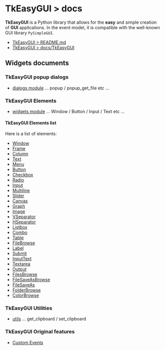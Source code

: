 # TkEasyGUI > docs

**TkEasyGUI** is a Python library that allows for the **easy** and simple creation of **GUI** applications.
In the event model, it is compatible with the well-known GUI library `PySimpleGUI`.

- [TkEasyGUI > README.md](https://github.com/kujirahand/tkeasygui-python/blob/main/README.md)
- [TkEasyGUI > docs/TkEasyGUI](https://github.com/kujirahand/tkeasygui-python/blob/main/docs/TkEasyGUI/index.md)

## Widgets documents

### TkEasyGUI popup dialogs

- [dialogs module](/docs/TkEasyGUI/dialogs-py.md) ... popup / popup_get_file etc ...

### TkEasyGUI Elements

- [widgets module](/docs/TkEasyGUI/widgets-py.md) ... Window / Button / Input / Text etc ...

#### TkEasyGUI Elements list

Here is a list of elements:

- [Window](/docs/TkEasyGUI/widgets-py.md#Window)
- [Frame](https://github.com/kujirahand/tkeasygui-python/blob/main/docs/TkEasyGUI/widgets-py.md#frame)
- [Column](https://github.com/kujirahand/tkeasygui-python/blob/main/docs/TkEasyGUI/widgets-py.md#column)
- [Text](https://github.com/kujirahand/tkeasygui-python/blob/main/docs/TkEasyGUI/widgets-py.md#text)
- [Menu](https://github.com/kujirahand/tkeasygui-python/blob/main/docs/TkEasyGUI/widgets-py.md#menu)
- [Button](https://github.com/kujirahand/tkeasygui-python/blob/main/docs/TkEasyGUI/widgets-py.md#button)
- [Checkbox](https://github.com/kujirahand/tkeasygui-python/blob/main/docs/TkEasyGUI/widgets-py.md#checkbox)
- [Radio](https://github.com/kujirahand/tkeasygui-python/blob/main/docs/TkEasyGUI/widgets-py.md#radio)
- [Input](https://github.com/kujirahand/tkeasygui-python/blob/main/docs/TkEasyGUI/widgets-py.md#input)
- [Multiline](https://github.com/kujirahand/tkeasygui-python/blob/main/docs/TkEasyGUI/widgets-py.md#multiline)
- [Slider](https://github.com/kujirahand/tkeasygui-python/blob/main/docs/TkEasyGUI/widgets-py.md#slider)
- [Canvas](https://github.com/kujirahand/tkeasygui-python/blob/main/docs/TkEasyGUI/widgets-py.md#canvas)
- [Graph](https://github.com/kujirahand/tkeasygui-python/blob/main/docs/TkEasyGUI/widgets-py.md#graph)
- [Image](https://github.com/kujirahand/tkeasygui-python/blob/main/docs/TkEasyGUI/widgets-py.md#image)
- [VSeparator](https://github.com/kujirahand/tkeasygui-python/blob/main/docs/TkEasyGUI/widgets-py.md#vseparator)
- [HSeparator](https://github.com/kujirahand/tkeasygui-python/blob/main/docs/TkEasyGUI/widgets-py.md#hseparator)
- [Listbox](https://github.com/kujirahand/tkeasygui-python/blob/main/docs/TkEasyGUI/widgets-py.md#listbox)
- [Combo](https://github.com/kujirahand/tkeasygui-python/blob/main/docs/TkEasyGUI/widgets-py.md#combo)
- [Table](https://github.com/kujirahand/tkeasygui-python/blob/main/docs/TkEasyGUI/widgets-py.md#table)
- [FileBrowse](https://github.com/kujirahand/tkeasygui-python/blob/main/docs/TkEasyGUI/widgets-py.md#filebrowse)
- [Label](https://github.com/kujirahand/tkeasygui-python/blob/main/docs/TkEasyGUI/widgets-py.md#label)
- [Submit](https://github.com/kujirahand/tkeasygui-python/blob/main/docs/TkEasyGUI/widgets-py.md#submit)
- [InputText](https://github.com/kujirahand/tkeasygui-python/blob/main/docs/TkEasyGUI/widgets-py.md#inputtext)
- [Textarea](https://github.com/kujirahand/tkeasygui-python/blob/main/docs/TkEasyGUI/widgets-py.md#textarea)
- [Output](https://github.com/kujirahand/tkeasygui-python/blob/main/docs/TkEasyGUI/widgets-py.md#output)
- [FilesBrowse](https://github.com/kujirahand/tkeasygui-python/blob/main/docs/TkEasyGUI/widgets-py.md#filesbrowse)
- [FileSaveAsBrowse](https://github.com/kujirahand/tkeasygui-python/blob/main/docs/TkEasyGUI/widgets-py.md#filesaveasbrowse)
- [FileSaveAs](https://github.com/kujirahand/tkeasygui-python/blob/main/docs/TkEasyGUI/widgets-py.md#filesaveas)
- [FolderBrowse](https://github.com/kujirahand/tkeasygui-python/blob/main/docs/TkEasyGUI/widgets-py.md#folderbrowse)
- [ColorBrowse](https://github.com/kujirahand/tkeasygui-python/blob/main/docs/TkEasyGUI/widgets-py.md#colorbrowse)

### TkEasyGUI Utilities

- [utils](/docs/TkEasyGUI/utils-py.md) ... get_clipboard / set_clipboard

### TkEasyGUI Original features

- [Custom Events](/docs/custom_events.md)

